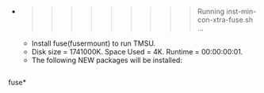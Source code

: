* >>>>>>>>> Running inst-min-con-xtra-fuse.sh ...
  * Install fuse(fusermount) to run TMSU.
  * Disk size = 1741000K. Space Used = 4K. Runtime = 00:00:00:01.
  * The following NEW packages will be installed:
  ```bash
fuse*
  ```
